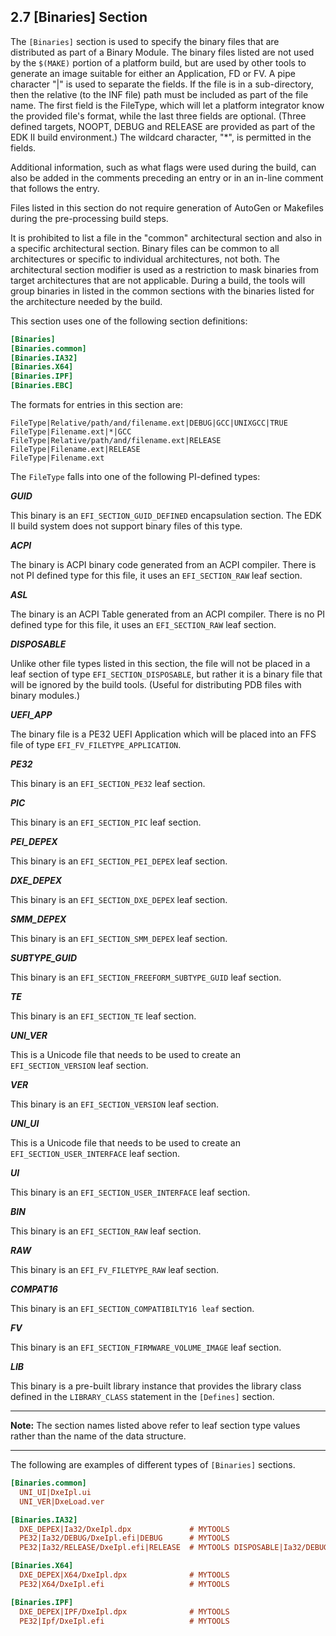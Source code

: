 <!--- @file
  2.7 [Binaries] Section

  Copyright (c) 2007-2017, Intel Corporation. All rights reserved.<BR>

  Redistribution and use in source (original document form) and 'compiled'
  forms (converted to PDF, epub, HTML and other formats) with or without
  modification, are permitted provided that the following conditions are met:

  1) Redistributions of source code (original document form) must retain the
     above copyright notice, this list of conditions and the following
     disclaimer as the first lines of this file unmodified.

  2) Redistributions in compiled form (transformed to other DTDs, converted to
     PDF, epub, HTML and other formats) must reproduce the above copyright
     notice, this list of conditions and the following disclaimer in the
     documentation and/or other materials provided with the distribution.

  THIS DOCUMENTATION IS PROVIDED BY TIANOCORE PROJECT "AS IS" AND ANY EXPRESS OR
  IMPLIED WARRANTIES, INCLUDING, BUT NOT LIMITED TO, THE IMPLIED WARRANTIES OF
  MERCHANTABILITY AND FITNESS FOR A PARTICULAR PURPOSE ARE DISCLAIMED. IN NO
  EVENT SHALL TIANOCORE PROJECT  BE LIABLE FOR ANY DIRECT, INDIRECT, INCIDENTAL,
  SPECIAL, EXEMPLARY, OR CONSEQUENTIAL DAMAGES (INCLUDING, BUT NOT LIMITED TO,
  PROCUREMENT OF SUBSTITUTE GOODS OR SERVICES; LOSS OF USE, DATA, OR PROFITS;
  OR BUSINESS INTERRUPTION) HOWEVER CAUSED AND ON ANY THEORY OF LIABILITY,
  WHETHER IN CONTRACT, STRICT LIABILITY, OR TORT (INCLUDING NEGLIGENCE OR
  OTHERWISE) ARISING IN ANY WAY OUT OF THE USE OF THIS DOCUMENTATION, EVEN IF
  ADVISED OF THE POSSIBILITY OF SUCH DAMAGE.

-->

## 2.7 [Binaries] Section

The `[Binaries]` section is used to specify the binary files that are
distributed as part of a Binary Module. The binary files listed are not used by
the `$(MAKE)` portion of a platform build, but are used by other tools to
generate an image suitable for either an Application, FD or FV. A pipe
character "|" is used to separate the fields. If the file is in a
sub-directory, then the relative (to the INF file) path must be included as
part of the file name. The first field is the FileType, which will let a
platform integrator know the provided file's format, while the last three
fields are optional. (Three defined targets, NOOPT, DEBUG and RELEASE are
provided as part of the EDK II build environment.) The wildcard character,
"*", is permitted in the fields.

Additional information, such as what flags were used during the build, can also
be added in the comments preceding an entry or in an in-line comment that
follows the entry.

Files listed in this section do not require generation of AutoGen or Makefiles
during the pre-processing build steps.

It is prohibited to list a file in the "common" architectural section and
also in a specific architectural section. Binary files can be common to all
architectures or specific to individual architectures, not both. The
architectural section modifier is used as a restriction to mask binaries from
target architectures that are not applicable. During a build, the tools will
group binaries in listed in the common sections with the binaries listed for
the architecture needed by the build.

This section uses one of the following section definitions:

```ini
[Binaries]
[Binaries.common]
[Binaries.IA32]
[Binaries.X64]
[Binaries.IPF]
[Binaries.EBC]
```

The formats for entries in this section are:

```
FileType|Relative/path/and/filename.ext|DEBUG|GCC|UNIXGCC|TRUE
FileType|Filename.ext|*|GCC
FileType|Relative/path/and/filename.ext|RELEASE
FileType|Filename.ext|RELEASE
FileType|Filename.ext
```

The `FileType` falls into one of the following PI-defined types:

**_GUID_**

This binary is an `EFI_SECTION_GUID_DEFINED` encapsulation section. The EDK II
build system does not support binary files of this type.

**_ACPI_**

The binary is ACPI binary code generated from an ACPI compiler. There is not PI
defined type for this file, it uses an `EFI_SECTION_RAW` leaf section.

**_ASL_**

The binary is an ACPI Table generated from an ACPI compiler. There is no PI
defined type for this file, it uses an `EFI_SECTION_RAW` leaf section.

**_DISPOSABLE_**

Unlike other file types listed in this section, the file will not be placed in
a leaf section of type `EFI_SECTION_DISPOSABLE`, but rather it is a binary file
that will be ignored by the build tools. (Useful for distributing PDB files
with binary modules.)

**_UEFI_APP_**

The binary file is a PE32 UEFI Application which will be placed into an FFS
file of type `EFI_FV_FILETYPE_APPLICATION`.

**_PE32_**

This binary is an `EFI_SECTION_PE32` leaf section.

**_PIC_**

This binary is an `EFI_SECTION_PIC` leaf section.

**_PEI_DEPEX_**

This binary is an `EFI_SECTION_PEI_DEPEX` leaf section.

**_DXE_DEPEX_**

This binary is an `EFI_SECTION_DXE_DEPEX` leaf section.

**_SMM_DEPEX_**

This binary is an `EFI_SECTION_SMM_DEPEX` leaf section.

**_SUBTYPE_GUID_**

This binary is an `EFI_SECTION_FREEFORM_SUBTYPE_GUID` leaf section.

**_TE_**

This binary is an `EFI_SECTION_TE` leaf section.

**_UNI_VER_**

This is a Unicode file that needs to be used to create an `EFI_SECTION_VERSION`
leaf section.

**_VER_**

This binary is an `EFI_SECTION_VERSION` leaf section.

**_UNI_UI_**

This is a Unicode file that needs to be used to create an
`EFI_SECTION_USER_INTERFACE` leaf section.

**_UI_**

This binary is an `EFI_SECTION_USER_INTERFACE` leaf section.

**_BIN_**

This binary is an `EFI_SECTION_RAW` leaf section.

**_RAW_**

This binary is an `EFI_FV_FILETYPE_RAW` leaf section.

**_COMPAT16_**

This binary is an `EFI_SECTION_COMPATIBILTY16 leaf` section.

**_FV_**

This binary is an `EFI_SECTION_FIRMWARE_VOLUME_IMAGE` leaf section.

**_LIB_**

This binary is a pre-built library instance that provides the library class
defined in the `LIBRARY_CLASS` statement in the `[Defines]` section.

**********
**Note:** The section names listed above refer to leaf section type values
rather than the name of the data structure.
**********

The following are examples of different types of `[Binaries]` sections.

```ini
[Binaries.common]
  UNI_UI|DxeIpl.ui
  UNI_VER|DxeLoad.ver

[Binaries.IA32]
  DXE_DEPEX|Ia32/DxeIpl.dpx             # MYTOOLS
  PE32|Ia32/DEBUG/DxeIpl.efi|DEBUG      # MYTOOLS
  PE32|Ia32/RELEASE/DxeIpl.efi|RELEASE  # MYTOOLS DISPOSABLE|Ia32/DEBUG/DxeIpl.pdb

[Binaries.X64]
  DXE_DEPEX|X64/DxeIpl.dpx              # MYTOOLS
  PE32|X64/DxeIpl.efi                   # MYTOOLS

[Binaries.IPF]
  DXE_DEPEX|IPF/DxeIpl.dpx              # MYTOOLS
  PE32|Ipf/DxeIpl.efi                   # MYTOOLS
```
